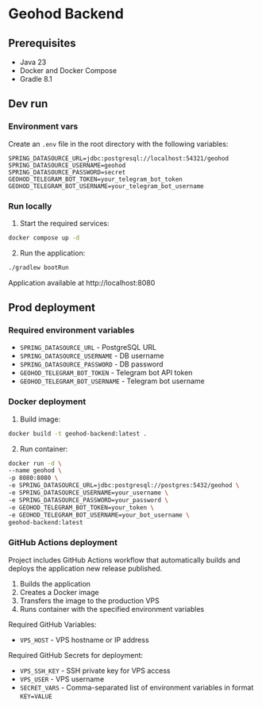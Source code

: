 # Geohod Backend

## Prerequisites

- Java 23
- Docker and Docker Compose
- Gradle 8.1

## Dev run

### Environment vars

Create an `.env` file in the root directory with the following variables:
```properties
SPRING_DATASOURCE_URL=jdbc:postgresql://localhost:54321/geohod
SPRING_DATASOURCE_USERNAME=geohod
SPRING_DATASOURCE_PASSWORD=secret
GEOHOD_TELEGRAM_BOT_TOKEN=your_telegram_bot_token
GEOHOD_TELEGRAM_BOT_USERNAME=your_telegram_bot_username
```

### Run locally

1. Start the required services:
```bash
docker compose up -d
```

2. Run the application:
```bash
./gradlew bootRun
```

Application available at http://localhost:8080

## Prod deployment

### Required environment variables

- `SPRING_DATASOURCE_URL` - PostgreSQL URL
- `SPRING_DATASOURCE_USERNAME` - DB username
- `SPRING_DATASOURCE_PASSWORD` - DB password
- `GEOHOD_TELEGRAM_BOT_TOKEN` - Telegram bot API token
- `GEOHOD_TELEGRAM_BOT_USERNAME` - Telegram bot username

### Docker deployment

1. Build image:
```bash
docker build -t geohod-backend:latest .
```

2. Run container:
```bash
docker run -d \
--name geohod \
-p 8080:8080 \
-e SPRING_DATASOURCE_URL=jdbc:postgresql://postgres:5432/geohod \
-e SPRING_DATASOURCE_USERNAME=your_username \
-e SPRING_DATASOURCE_PASSWORD=your_password \
-e GEOHOD_TELEGRAM_BOT_TOKEN=your_token \
-e GEOHOD_TELEGRAM_BOT_USERNAME=your_bot_username \
geohod-backend:latest
```

### GitHub Actions deployment

Project includes GitHub Actions workflow that automatically builds and deploys the application new release published.

1. Builds the application
2. Creates a Docker image
3. Transfers the image to the production VPS
4. Runs container with the specified environment variables

Required GitHub Variables:
- `VPS_HOST` - VPS hostname or IP address

Required GitHub Secrets for deployment:
- `VPS_SSH_KEY` - SSH private key for VPS access
- `VPS_USER` - VPS username
- `SECRET_VARS` - Comma-separated list of environment variables in format `KEY=VALUE`